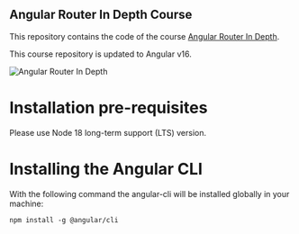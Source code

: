
## Angular Router In Depth Course

This repository contains the code of the course [Angular Router In Depth](https://angular-university.io/course/angular-router-course).

This course repository is updated to Angular v16.

![Angular Router In Depth](https://angular-university.s3-us-west-1.amazonaws.com/course-images/angular-router-course.jpg)


# Installation pre-requisites

Please use Node 18 long-term support (LTS) version.

# Installing the Angular CLI

With the following command the angular-cli will be installed globally in your machine:

    npm install -g @angular/cli 